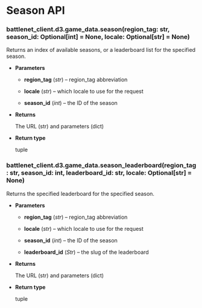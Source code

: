 # Season API


### battlenet_client.d3.game_data.season(region_tag: str, season_id: Optional[int] = None, locale: Optional[str] = None)
Returns an index of available seasons, or a leaderboard list for
the specified season.


* **Parameters**


    * **region_tag** (*str*) – region_tag abbreviation


    * **locale** (*str*) – which locale to use for the request


    * **season_id** (*int*) – the ID of the season



* **Returns**

    The URL (str) and parameters (dict)



* **Return type**

    tuple



### battlenet_client.d3.game_data.season_leaderboard(region_tag: str, season_id: int, leaderboard_id: str, locale: Optional[str] = None)
Returns the specified leaderboard for the specified season.


* **Parameters**


    * **region_tag** (*str*) – region_tag abbreviation


    * **locale** (*str*) – which locale to use for the request


    * **season_id** (*int*) – the ID of the season


    * **leaderboard_id** (*Str*) – the slug of the leaderboard



* **Returns**

    The URL (str) and parameters (dict)



* **Return type**

    tuple
